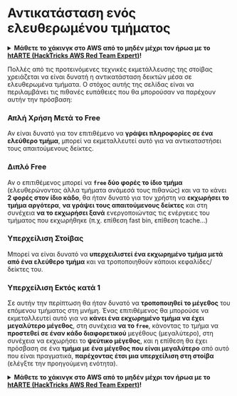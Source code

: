 # Αντικατάσταση ενός ελευθερωμένου τμήματος

<details>

<summary><strong>Μάθετε το χάκινγκ στο AWS από το μηδέν μέχρι τον ήρωα με το</strong> <a href="https://training.hacktricks.xyz/courses/arte"><strong>htARTE (HackTricks AWS Red Team Expert)</strong></a><strong>!</strong></summary>

Άλλοι τρόποι υποστήριξης του HackTricks:

* Αν θέλετε να δείτε την **εταιρεία σας διαφημισμένη στο HackTricks** ή να **κατεβάσετε το HackTricks σε μορφή PDF** ελέγξτε τα [**ΣΧΕΔΙΑ ΣΥΝΔΡΟΜΗΣ**](https://github.com/sponsors/carlospolop)!
* Αποκτήστε το [**επίσημο PEASS & HackTricks swag**](https://peass.creator-spring.com)
* Ανακαλύψτε [**την Οικογένεια PEASS**](https://opensea.io/collection/the-peass-family), τη συλλογή μας από αποκλειστικά [**NFTs**](https://opensea.io/collection/the-peass-family)
* **Εγγραφείτε** στην 💬 [**ομάδα Discord**](https://discord.gg/hRep4RUj7f) ή στην [**ομάδα telegram**](https://t.me/peass) ή **ακολουθήστε** μας στο **Twitter** 🐦 [**@hacktricks\_live**](https://twitter.com/hacktricks\_live)**.**
* **Μοιραστείτε τα χάκινγκ κόλπα σας υποβάλλοντας PRs** στα αποθετήρια [**HackTricks**](https://github.com/carlospolop/hacktricks) και [**HackTricks Cloud**](https://github.com/carlospolop/hacktricks-cloud).

</details>

Πολλές από τις προτεινόμενες τεχνικές εκμετάλλευσης της στοίβας χρειάζεται να είναι δυνατή η αντικατάσταση δεικτών μέσα σε ελευθερωμένα τμήματα. Ο στόχος αυτής της σελίδας είναι να περιλαμβάνει τις πιθανές ευπάθειες που θα μπορούσαν να παρέχουν αυτήν την πρόσβαση:

### Απλή Χρήση Μετά το Free

Αν είναι δυνατό για τον επιτιθέμενο να **γράψει πληροφορίες σε ένα ελεύθερο τμήμα**, μπορεί να εκμεταλλευτεί αυτό για να αντικαταστήσει τους απαιτούμενους δείκτες.

### Διπλό Free

Αν ο επιτιθέμενος μπορεί να **`free` δύο φορές το ίδιο τμήμα** (ελευθερώνοντας άλλα τμήματα ανάμεσά τους πιθανώς) και να το κάνει **2 φορές στον ίδιο κάδο**, θα ήταν δυνατό για τον χρήστη να **εκχωρήσει το τμήμα αργότερα**, **να γράψει τους απαιτούμενους δείκτες** και στη συνέχεια **να το εκχωρήσει ξανά** ενεργοποιώντας τις ενέργειες του τμήματος που εκχωρήθηκε (π.χ. επίθεση fast bin, επίθεση tcache...)

### Υπερχείλιση Στοίβας

Μπορεί να είναι δυνατό να **υπερχειλιστεί ένα εκχωρημένο τμήμα μετά από ένα ελεύθερο τμήμα** και να τροποποιηθούν κάποιοι κεφαλίδες/δείκτες του.

### Υπερχείλιση Εκτός κατά 1

Σε αυτήν την περίπτωση θα ήταν δυνατό να **τροποποιηθεί το μέγεθος** του επόμενου τμήματος στη μνήμη. Ένας επιτιθέμενος θα μπορούσε να εκμεταλλευτεί αυτό για να **κάνει ένα εκχωρημένο τμήμα να έχει μεγαλύτερο μέγεθος**, στη συνέχεια **να το `free`**, κάνοντας το τμήμα να **προστεθεί σε έναν κάδο διαφορετικού** μεγέθους (μεγαλύτερο), στη συνέχεια να εκχωρήσει το **ψεύτικο μέγεθος**, και η επίθεση θα έχει πρόσβαση σε ένα **τμήμα με ένα μέγεθος που είναι μεγαλύτερο** από αυτό που είναι πραγματικά, **παρέχοντας έτσι μια υπερχείλιση στη στοίβα** (ελέγξτε την προηγούμενη ενότητα). 

<details>

<summary><strong>Μάθετε το χάκινγκ στο AWS από το μηδέν μέχρι τον ήρωα με το</strong> <a href="https://training.hacktricks.xyz/courses/arte"><strong>htARTE (HackTricks AWS Red Team Expert)</strong></a><strong>!</strong></summary>

Άλλοι τρόποι υποστήριξης του HackTricks:

* Αν θέλετε να δείτε την **εταιρεία σας διαφημισμένη στο HackTricks** ή να **κατεβάσετε το HackTricks σε μορφή PDF** ελέγξτε τα [**ΣΧΕΔΙΑ ΣΥΝΔΡΟΜΗΣ**](https://github.com/sponsors/carlospolop)!
* Αποκτήστε το [**επίσημο PEASS & HackTricks swag**](https://peass.creator-spring.com)
* Ανακαλύψτε [**την Οικογένεια PEASS**](https://opensea.io/collection/the-peass-family), τη συλλογή μας από αποκλειστικά [**NFTs**](https://opensea.io/collection/the-peass-family)
* **Εγγραφείτε** στην 💬 [**ομάδα Discord**](https://discord.gg/hRep4RUj7f) ή στην [**ομάδα telegram**](https://t.me/peass) ή **ακολουθήστε** μας στο **Twitter** 🐦 [**@hacktricks\_live**](https://twitter.com/hacktricks\_live)**.**
* **Μοιραστείτε τα χάκινγκ κόλπα σας υποβάλλοντας PRs** στα αποθετήρια [**HackTricks**](https://github.com/carlospolop/hacktricks) και [**HackTricks Cloud**](https://github.com/carlospolop/hacktricks-cloud).

</details>
